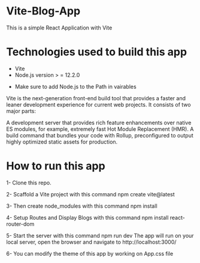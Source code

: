# Vite-Blog-App
This is a simple React Application with Vite

# Technologies used to build this app
- Vite
- Node.js version > = 12.2.0

* Make sure to add Node.js to the Path in vairables

Vite is the next-generation front-end build tool that provides a faster and leaner development experience for current web projects. It consists of two major parts:

A development server that provides rich feature enhancements over native ES modules, for example, extremely fast Hot Module Replacement (HMR).
A build command that bundles your code with Rollup, preconfigured to output highly optimized static assets for production.

# How to run this app
1- Clone this repo.

2- Scaffold a Vite project with this command
npm create vite@latest

3- Then create node_modules with this command
npm install

4- Setup Routes and Display Blogs with this command
npm install react-router-dom

5- Start the server with this command
npm run dev
The app will run on your local server, open the browser and navigate to http://localhost:3000/

6- You can modify the theme of this app by working on App.css file